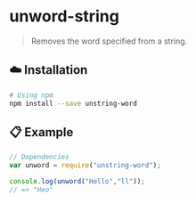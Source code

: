 # unword-string


> Removes the word specified from a string.




## :cloud: Installation

```sh
# Using npm
npm install --save unstring-word
```



## :clipboard: Example



```js
// Dependencies
var unword = require("unstring-word");

console.log(unword("Hello","ll"));
// => "Heo"

```










